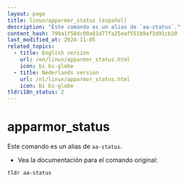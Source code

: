 ```yaml
---
layout: page
title: linux/apparmor_status (español)
description: "Este comando es un alias de `aa-status`."
content_hash: 799a1f50dc09a81d77fa25eaf551b9af3d91cb20
last_modified_at: 2024-11-05
related_topics:
  - title: English version
    url: /en/linux/apparmor_status.html
    icon: bi bi-globe
  - title: Nederlands version
    url: /nl/linux/apparmor_status.html
    icon: bi bi-globe
tldri18n_status: 2
---
```

# apparmor_status

Este comando es un alias de `aa-status`.

- Vea la documentación para el comando original:

`tldr aa-status`
